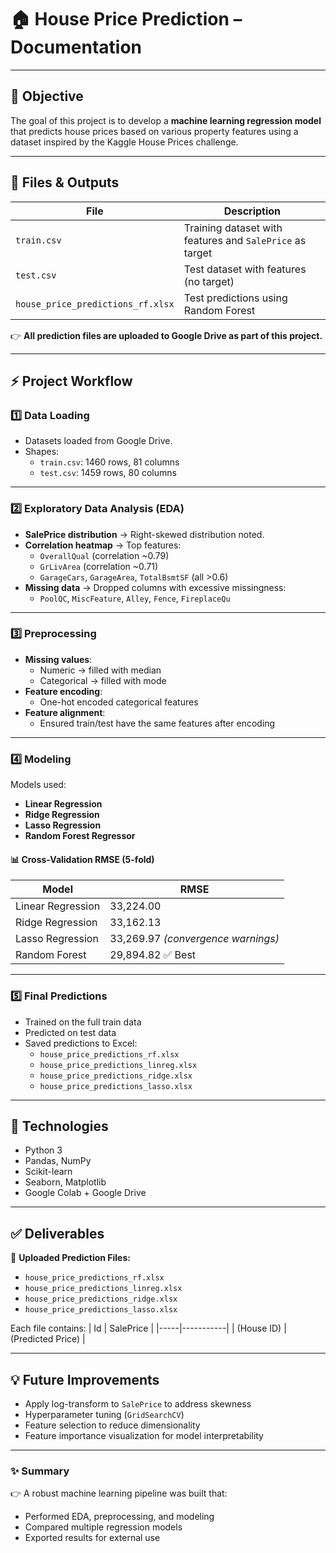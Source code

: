 
# 🏠 **House Price Prediction – Documentation**  

---

## 📌 **Objective**
The goal of this project is to develop a **machine learning regression model** that predicts house prices based on various property features using a dataset inspired by the Kaggle House Prices challenge.  

---

## 📂 **Files & Outputs**
| File | Description |
|-------|-------------|
| `train.csv` | Training dataset with features and `SalePrice` as target |
| `test.csv` | Test dataset with features (no target) |
| `house_price_predictions_rf.xlsx` | Test predictions using Random Forest |

👉 **All prediction files are uploaded to Google Drive as part of this project.**  

---

## ⚡ **Project Workflow**
### 1️⃣ **Data Loading**
- Datasets loaded from Google Drive.
- Shapes:
  - `train.csv`: 1460 rows, 81 columns
  - `test.csv`: 1459 rows, 80 columns  

---

### 2️⃣ **Exploratory Data Analysis (EDA)**
- **SalePrice distribution** → Right-skewed distribution noted.  
- **Correlation heatmap** → Top features:
  - `OverallQual` (correlation ~0.79)
  - `GrLivArea` (correlation ~0.71)
  - `GarageCars`, `GarageArea`, `TotalBsmtSF` (all >0.6)  
- **Missing data** → Dropped columns with excessive missingness:
  - `PoolQC`, `MiscFeature`, `Alley`, `Fence`, `FireplaceQu`  

---

### 3️⃣ **Preprocessing**
- **Missing values**:  
  - Numeric → filled with median  
  - Categorical → filled with mode  
- **Feature encoding**:  
  - One-hot encoded categorical features  
- **Feature alignment**:  
  - Ensured train/test have the same features after encoding  

---

### 4️⃣ **Modeling**
Models used:
- **Linear Regression**
- **Ridge Regression**
- **Lasso Regression**
- **Random Forest Regressor**

#### 📊 **Cross-Validation RMSE (5-fold)**  
| Model | RMSE |
|--------|------|
| Linear Regression | 33,224.00 |
| Ridge Regression | 33,162.13 |
| Lasso Regression | 33,269.97 *(convergence warnings)* |
| Random Forest | 29,894.82 ✅ Best |

---

### 5️⃣ **Final Predictions**
- Trained on the full train data  
- Predicted on test data  
- Saved predictions to Excel:
  - `house_price_predictions_rf.xlsx`
  - `house_price_predictions_linreg.xlsx`
  - `house_price_predictions_ridge.xlsx`
  - `house_price_predictions_lasso.xlsx`  

---

## 📝 **Technologies**
- Python 3
- Pandas, NumPy
- Scikit-learn
- Seaborn, Matplotlib
- Google Colab + Google Drive  

---

## ✅ **Deliverables**
📂 **Uploaded Prediction Files:**
- `house_price_predictions_rf.xlsx`
- `house_price_predictions_linreg.xlsx`
- `house_price_predictions_ridge.xlsx`
- `house_price_predictions_lasso.xlsx`  

Each file contains:
| Id | SalePrice |
|-----|-----------|
| (House ID) | (Predicted Price) |  

---

## 💡 **Future Improvements**
- Apply log-transform to `SalePrice` to address skewness  
- Hyperparameter tuning (`GridSearchCV`)  
- Feature selection to reduce dimensionality  
- Feature importance visualization for model interpretability  

---

### ✨ **Summary**
👉 A robust machine learning pipeline was built that:
- Performed EDA, preprocessing, and modeling  
- Compared multiple regression models  
- Exported results for external use  
